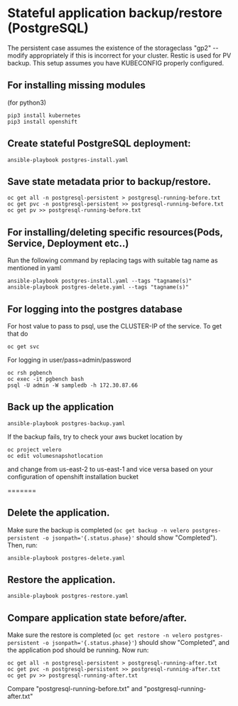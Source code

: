 # Stateful application backup/restore (PostgreSQL)

The persistent case assumes the existence of the storageclass "gp2" --
modify appropriately if this is incorrect for your cluster. Restic is
used for PV backup. This setup assumes you have KUBECONFIG properly configured.

## For installing missing modules
(for python3)
```
pip3 install kubernetes
pip3 install openshift
```

## Create stateful PostgreSQL deployment:
```
ansible-playbook postgres-install.yaml
```


## Save state metadata prior to backup/restore.
```
oc get all -n postgresql-persistent > postgresql-running-before.txt
oc get pvc -n postgresql-persistent >> postgresql-running-before.txt
oc get pv >> postgresql-running-before.txt
```

## For installing/deleting specific resources(Pods, Service, Deployment etc..)
Run the following command by replacing tags with suitable tag name as mentioned in yaml
```
ansible-playbook postgres-install.yaml --tags "tagname(s)"
ansible-playbook postgres-delete.yaml --tags "tagname(s)"

```
## For logging into the postgres database
For host value to pass to psql, use the CLUSTER-IP of the service. To get that do

```
oc get svc
```
For logging in
user/pass=admin/password
```
oc rsh pgbench
oc exec -it pgbench bash
psql -U admin -W sampledb -h 172.30.87.66
```


## Back up the application

```
ansible-playbook postgres-backup.yaml
```
If the backup fails, try to check your aws bucket location by
```
oc project velero
oc edit volumesnapshotlocation
```
and change from us-east-2 to us-east-1 and vice versa based on your configuration of openshift installation bucket

=======

## Delete the application.
Make sure the backup is completed (`oc get backup -n velero postgres-persistent -o jsonpath='{.status.phase}'`
should show "Completed"). Then, run:
```
ansible-playbook postgres-delete.yaml
```

## Restore the application.
```
ansible-playbook postgres-restore.yaml
```

## Compare application state before/after.
Make sure the restore is completed (`oc get restore -n velero postgres-persistent -o jsonpath='{.status.phase}'`)
should show "Completed", and the application pod should be
running. Now run:
```
oc get all -n postgresql-persistent > postgresql-running-after.txt
oc get pvc -n postgresql-persistent >> postgresql-running-after.txt
oc get pv >> postgresql-running-after.txt

```
Compare "postgresql-running-before.txt" and "postgresql-running-after.txt"

